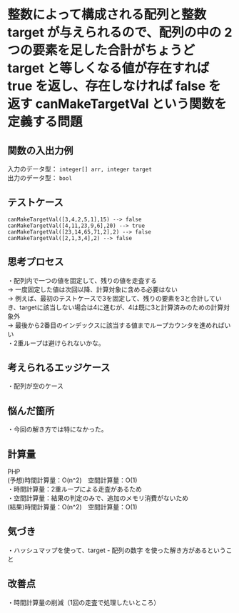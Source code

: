 # 整数によって構成される配列と整数 target が与えられるので、配列の中の 2 つの要素を足した合計がちょうど target と等しくなる値が存在すれば true を返し、存在しなければ false を返す canMakeTargetVal という関数を定義する問題

## 関数の入出力例
入力のデータ型： `integer[] arr, integer target`<br>
出力のデータ型： `bool`<br>

## テストケース
`canMakeTargetVal([3,4,2,5,1],15) --> false`<br>
`canMakeTargetVal([4,11,23,9,6],20) --> true`<br>
`canMakeTargetVal([23,14,65,71,2],2) --> false`<br>
`canMakeTargetVal([2,1,3,4],2) --> false`<br>

## 思考プロセス
・配列内で一つの値を固定して、残りの値を走査する<br>
→ 一度固定した値は次回以降、計算対象に含める必要はない<br>
→ 例えば、最初のテストケースで3を固定して、残りの要素を3と合計していき、targetに該当しない場合は4に進むが、4は既に3と計算済みのための計算対象外<br>
→ 最後から2番目のインデックスに該当する値までループカウンタを進めればいい<br>
・2重ループは避けられないかな。<br>

## 考えられるエッジケース
・配列が空のケース<br>

## 悩んだ箇所
・今回の解き方では特になかった。<br>

## 計算量
PHP<br>
(予想)時間計算量：O(n^2)　空間計算量：O(1)<br>
・時間計算量：2重ループによる走査があるため<br>
・空間計算量：結果の判定のみで、追加のメモリ消費がないため<br>
(結果)時間計算量：O(n^2)　空間計算量：O(1)<br>

## 気づき
・ハッシュマップを使って、target - 配列の数字 を使った解き方があるということ<br>


## 改善点
・時間計算量の削減（1回の走査で処理したいところ）<br>